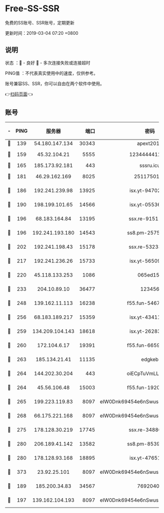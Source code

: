 # Free-SS-SSR

免费的SS账号、SSR账号，定期更新

更新时间：2019-03-04 07:20 +0800

## 说明

状态     ：🙂 - 良好 🙁 - 多次连接失败或连接超时

PING值   ：不代表真实使用中的速度，仅供参考。

账号兼容SS、SSR，你可以自由在两个软件中使用。

👉[扫码页面](https://liesauer.github.io/free-ss-ssr.github.io/)👈

## 账号

|-|PING|服务器|端口|密码|加密方式|区域|
|:----:|:----:|:-----:|-----:|:----:|:----:|:----:|
|🙂|139|54.180.147.134|30343|apext2019|chacha20|KR|
|🙂|159|45.32.104.21|5555|1234444411111|aes-256-cfb|SG|
|🙂|165|185.173.92.181|443|sssru.icu|rc4-md5|RU|
|🙂|181|46.29.162.169|8025|2511750146|aes-256-cfb|RU|
|🙂|186|192.241.239.98|13925|isx.yt-94702728|aes-256-cfb|US|
|🙂|190|198.199.101.65|14566|isx.yt-05536769|aes-256-cfb|US|
|🙂|196|68.183.164.84|13195|ssx.re-91511451|aes-256-cfb|US|
|🙂|196|192.241.193.180|14543|ss8.pm-25759164|aes-256-cfb|US|
|🙂|202|192.241.198.43|15178|ssx.re-53233906|aes-256-cfb|US|
|🙂|217|192.241.236.26|15733|isx.yt-56509000|aes-256-cfb|US|
|🙂|220|45.118.133.253|1086|065ed15a|aes-256-cfb|SG|
|🙂|233|204.10.89.10|36477|123456|aes-256-cfb|US|
|🙂|248|139.162.11.113|16238|f55.fun-54673492|aes-256-cfb|SG|
|🙂|256|68.183.189.217|15359|isx.yt-43411617|aes-256-cfb|SG|
|🙂|259|134.209.104.143|18618|isx.yt-26283608|aes-256-cfb|SG|
|🙂|260|172.104.6.17|19391|f55.fun-66594253|aes-256-cfb|US|
|🙂|263|185.134.21.41|11135|edgkeb|aes-256-cfb|GB|
|🙂|264|144.202.30.204|443|oiECpTuVmLLxk4Ts|aes-256-cfb|US|
|🙂|264|45.56.106.48|15003|f55.fun-19202286|aes-256-cfb|US|
|🙂|265|199.223.119.83|8097|eIW0Dnk69454e6nSwuspv9DmS201tQ0D|aes-256-cfb|US|
|🙂|268|66.175.221.168|8097|eIW0Dnk69454e6nSwuspv9DmS201tQ0D|aes-256-cfb|US|
|🙂|275|178.128.30.219|17745|ssx.re-34880503|aes-256-cfb|SG|
|🙂|280|206.189.41.142|13582|ss8.pm-85391880|aes-256-cfb|SG|
|🙂|280|178.128.93.168|18895|isx.yt-47651683|aes-256-cfb|SG|
|🙂|373|23.92.25.101|8097|eIW0Dnk69454e6nSwuspv9DmS201tQ0D|aes-256-cfb|US|
|🙂|189|185.200.34.83|34567|76920400|aes-256-cfb|US|
|🙂|197|139.162.104.193|8097|eIW0Dnk69454e6nSwuspv9DmS201tQ0D|aes-256-cfb|JP|
